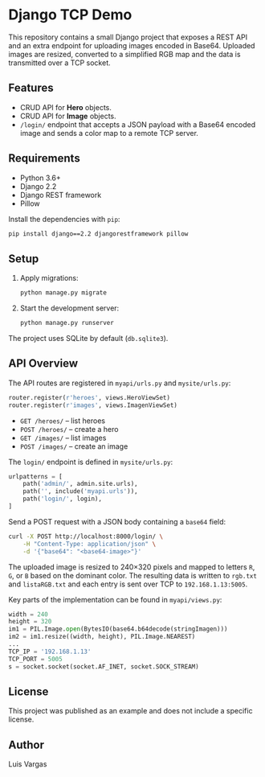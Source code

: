 # Django TCP Demo

This repository contains a small Django project that exposes a REST API and an extra endpoint for uploading images encoded in Base64. Uploaded images are resized, converted to a simplified RGB map and the data is transmitted over a TCP socket.

## Features

- CRUD API for **Hero** objects.
- CRUD API for **Image** objects.
- `/login/` endpoint that accepts a JSON payload with a Base64 encoded image and sends a color map to a remote TCP server.

## Requirements

- Python 3.6+
- Django 2.2
- Django REST framework
- Pillow

Install the dependencies with `pip`:

```bash
pip install django==2.2 djangorestframework pillow
```

## Setup

1. Apply migrations:
   ```bash
   python manage.py migrate
   ```
2. Start the development server:
   ```bash
   python manage.py runserver
   ```

The project uses SQLite by default (`db.sqlite3`).

## API Overview

The API routes are registered in `myapi/urls.py` and `mysite/urls.py`:

```python
router.register(r'heroes', views.HeroViewSet)
router.register(r'images', views.ImagenViewSet)
```

- `GET /heroes/` – list heroes
- `POST /heroes/` – create a hero
- `GET /images/` – list images
- `POST /images/` – create an image

The `login/` endpoint is defined in `mysite/urls.py`:

```python
urlpatterns = [
    path('admin/', admin.site.urls),
    path('', include('myapi.urls')),
    path('login/', login),
]
```

Send a POST request with a JSON body containing a `base64` field:

```bash
curl -X POST http://localhost:8000/login/ \
    -H "Content-Type: application/json" \
    -d '{"base64": "<base64-image>"}'
```

The uploaded image is resized to 240×320 pixels and mapped to letters `R`, `G`, or `B` based on the dominant color. The resulting data is written to `rgb.txt` and `listaRGB.txt` and each entry is sent over TCP to `192.168.1.13:5005`.

Key parts of the implementation can be found in `myapi/views.py`:

```python
width = 240
height = 320
im1 = PIL.Image.open(BytesIO(base64.b64decode(stringImagen)))
im2 = im1.resize((width, height), PIL.Image.NEAREST)
...
TCP_IP = '192.168.1.13'
TCP_PORT = 5005
s = socket.socket(socket.AF_INET, socket.SOCK_STREAM)
```

## License

This project was published as an example and does not include a specific license.

## Author

Luis Vargas
